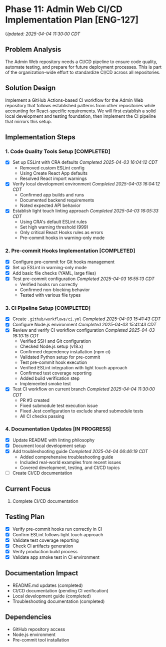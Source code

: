# Phase 11: Admin Web CI/CD Implementation Plan [ENG-127]
_Updated: 2025-04-04 11:30:00 CDT_

## Problem Analysis
The Admin Web repository needs a CI/CD pipeline to ensure code quality, automate testing, and prepare for future deployment processes. This is part of the organization-wide effort to standardize CI/CD across all repositories.

## Solution Design
Implement a GitHub Actions-based CI workflow for the Admin Web repository that follows established patterns from other repositories while accounting for React-specific requirements. We will first establish a solid local development and testing foundation, then implement the CI pipeline that mirrors this setup.

## Implementation Steps

### 1. Code Quality Tools Setup [COMPLETED]
- [x] Set up ESLint with CRA defaults
  _Completed 2025-04-03 16:04:12 CDT_
  - Removed custom ESLint config
  - Using Create React App defaults
  - Resolved React import warnings
- [x] Verify local development environment
  _Completed 2025-04-03 16:04:12 CDT_
  - Confirmed app builds and runs
  - Documented backend requirements
  - Noted expected API behavior
- [x] Establish light touch linting approach
  _Completed 2025-04-03 16:05:33 CDT_
  - Using CRA's default ESLint rules
  - Set high warning threshold (999)
  - Only critical React Hooks rules as errors
  - Pre-commit hooks in warning-only mode

### 2. Pre-commit Hooks Implementation [COMPLETED]
- [x] Configure pre-commit for Git hooks management
- [x] Set up ESLint in warning-only mode
- [x] Add basic file checks (YAML, large files)
- [x] Test pre-commit configuration
  _Completed 2025-04-03 16:55:13 CDT_
  - Verified hooks run correctly
  - Confirmed non-blocking behavior
  - Tested with various file types

### 3. CI Pipeline Setup [COMPLETED]
- [x] Create `.github/workflows/ci.yml`
  _Completed 2025-04-03 15:41:43 CDT_
- [x] Configure Node.js environment
  _Completed 2025-04-03 15:41:43 CDT_
- [x] Review and verify CI workflow configuration
  _Completed 2025-04-03 16:10:15 CDT_
  - Verified SSH and Git configuration
  - Checked Node.js setup (v18.x)
  - Confirmed dependency installation (npm ci)
  - Validated Python setup for pre-commit
  - Test pre-commit hook execution
  - Verified ESLint integration with light touch approach
  - Confirmed test coverage reporting
  - Added build verification step
  - Implemented smoke test
- [x] Test CI workflow on current branch
  _Completed 2025-04-04 11:30:00 CDT_
  - PR #3 created
  - Fixed submodule test execution issue
  - Fixed Jest configuration to exclude shared submodule tests
  - All CI checks passing

### 4. Documentation Updates [IN PROGRESS]
- [x] Update README with linting philosophy
- [x] Document local development setup
- [x] Add troubleshooting guide
  _Completed 2025-04-04 06:46:19 CDT_
  - Added comprehensive troubleshooting guide
  - Included real-world examples from recent issues
  - Covered development, testing, and CI/CD topics
- [ ] Create CI/CD documentation

## Current Focus
1. Complete CI/CD documentation

## Testing Plan
- [x] Verify pre-commit hooks run correctly in CI
- [x] Confirm ESLint follows light touch approach
- [x] Validate test coverage reporting
- [x] Check CI artifacts generation
- [x] Verify production build process
- [x] Validate app smoke test in CI environment

## Documentation Impact
- README.md updates (completed)
- CI/CD documentation (pending CI verification)
- Local development guide (completed)
- Troubleshooting documentation (completed)

## Dependencies
- GitHub repository access
- Node.js environment
- Pre-commit tool installation 